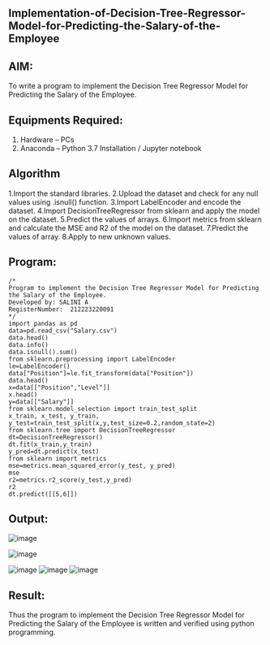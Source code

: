 ## Implementation-of-Decision-Tree-Regressor-Model-for-Predicting-the-Salary-of-the-Employee

## AIM:
To write a program to implement the Decision Tree Regressor Model for Predicting the Salary of the Employee.

## Equipments Required:
1. Hardware – PCs
2. Anaconda – Python 3.7 Installation / Jupyter notebook

## Algorithm
1.Import the standard libraries.
2.Upload the dataset and check for any null values using .isnull() function.
3.Import LabelEncoder and encode the dataset.
4.Import DecisionTreeRegressor from sklearn and apply the model on the dataset.
5.Predict the values of arrays.
6.Import metrics from sklearn and calculate the MSE and R2 of the model on the dataset.
7.Predict the values of array.
8.Apply to new unknown values.

## Program:
```
/*
Program to implement the Decision Tree Regressor Model for Predicting the Salary of the Employee.
Developed by: SALINI A
RegisterNumber:  212223220091
*/
import pandas as pd
data=pd.read_csv("Salary.csv")
data.head()
data.info()
data.isnull().sum()
from sklearn.preprocessing import LabelEncoder
le=LabelEncoder()
data["Position"]=le.fit_transform(data["Position"])
data.head()
x=data[["Position","Level"]]
x.head()
y=data[["Salary"]]
from sklearn.model_selection import train_test_split
x_train, x_test, y_train, y_test=train_test_split(x,y,test_size=0.2,random_state=2)
from sklearn.tree import DecisionTreeRegressor
dt=DecisionTreeRegressor()
dt.fit(x_train,y_train)
y_pred=dt.predict(x_test)
from sklearn import metrics
mse=metrics.mean_squared_error(y_test, y_pred)
mse
r2=metrics.r2_score(y_test,y_pred)
r2
dt.predict([[5,6]])
```

## Output:
![image](https://github.com/user-attachments/assets/f02ec67e-1a92-4731-b448-3f2add4ee3ce)

![image](https://github.com/user-attachments/assets/20b321d2-df32-4086-811f-fcef7e57cea9)

![image](https://github.com/user-attachments/assets/599a25d8-2da7-4719-8b35-b9cedafa1c19)
![image](https://github.com/user-attachments/assets/1115040a-2ab7-467d-bc22-df4926aaf2cf)
![image](https://github.com/user-attachments/assets/fe0ed5af-8638-46bc-be3b-5d6de6e4f924)


## Result:
Thus the program to implement the Decision Tree Regressor Model for Predicting the Salary of the Employee is written and verified using python programming.
